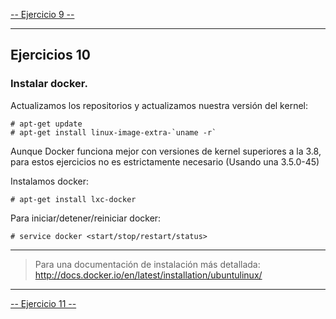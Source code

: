 [-- Ejercicio 9 --](./ejercicio09.md)

------------------

## Ejercicios 10

### Instalar docker.

Actualizamos los repositorios y actualizamos nuestra versión del kernel:

    # apt-get update
    # apt-get install linux-image-extra-`uname -r`

Aunque Docker funciona mejor con versiones de kernel superiores a la 3.8, para estos ejercicios no es estrictamente necesario (Usando una 3.5.0-45)

Instalamos docker:

    # apt-get install lxc-docker


Para iniciar/detener/reiniciar docker:

    # service docker <start/stop/restart/status>

------------------

> Para una documentación de instalación más detallada: http://docs.docker.io/en/latest/installation/ubuntulinux/

------------------

[-- Ejercicio 11 --](./ejercicio11.md)
